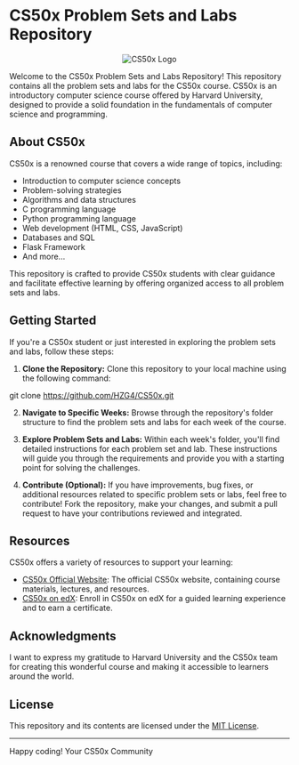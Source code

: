 # CS50x Problem Sets and Labs Repository

<p align="center">
  <img src="https://github.com/HZG4/CS50x/assets/106840364/3da4f157-6b4c-4e4c-ae11-6c569600abce" alt="CS50x Logo">
</p>

Welcome to the CS50x Problem Sets and Labs Repository! This repository contains all the problem sets and labs for the CS50x course. CS50x is an introductory computer science course offered by Harvard University, designed to provide a solid foundation in the fundamentals of computer science and programming.

## About CS50x

CS50x is a renowned course that covers a wide range of topics, including:

- Introduction to computer science concepts
- Problem-solving strategies
- Algorithms and data structures
- C programming language
- Python programming language
- Web development (HTML, CSS, JavaScript)
- Databases and SQL
- Flask Framework
- And more...

This repository is crafted to provide CS50x students with clear guidance and facilitate effective learning by offering organized access to all problem sets and labs.


## Getting Started

If you're a CS50x student or just interested in exploring the problem sets and labs, follow these steps:

1. **Clone the Repository:** Clone this repository to your local machine using the following command:

git clone https://github.com/HZG4/CS50x.git


2. **Navigate to Specific Weeks:** Browse through the repository's folder structure to find the problem sets and labs for each week of the course.

3. **Explore Problem Sets and Labs:** Within each week's folder, you'll find detailed instructions for each problem set and lab. These instructions will guide you through the requirements and provide you with a starting point for solving the challenges.

4. **Contribute (Optional):** If you have improvements, bug fixes, or additional resources related to specific problem sets or labs, feel free to contribute! Fork the repository, make your changes, and submit a pull request to have your contributions reviewed and integrated.

## Resources

CS50x offers a variety of resources to support your learning:

- [CS50x Official Website](https://cs50.harvard.edu/x/2023/): The official CS50x website, containing course materials, lectures, and resources.
- [CS50x on edX](https://www.edx.org/course/cs50s-introduction-to-computer-science): Enroll in CS50x on edX for a guided learning experience and to earn a certificate.

## Acknowledgments

I want to express my gratitude to Harvard University and the CS50x team for creating this wonderful course and making it accessible to learners around the world.

## License

This repository and its contents are licensed under the [MIT License](LICENSE).

---

Happy coding!
Your CS50x Community


